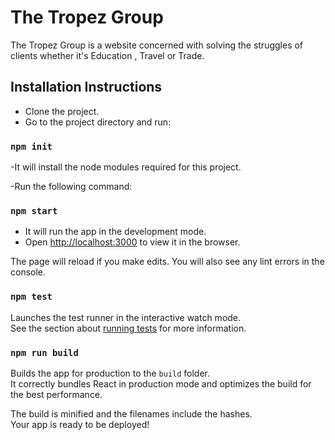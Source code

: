 # The Tropez Group
The Tropez Group is a website concerned with solving the struggles of clients whether it's Education , Travel or Trade.

## Installation Instructions

- Clone the project.
- Go to the project directory and run:

### `npm init`

-It will install the node modules required for this project.

-Run the following command:

### `npm start`

- It will run the app in the development mode.
- Open [http://localhost:3000](http://localhost:3000) to view it in the browser.

The page will reload if you make edits.
You will also see any lint errors in the console.

### `npm test`

Launches the test runner in the interactive watch mode.\
See the section about [running tests](https://facebook.github.io/create-react-app/docs/running-tests) for more information.

### `npm run build`

Builds the app for production to the `build` folder.\
It correctly bundles React in production mode and optimizes the build for the best performance.

The build is minified and the filenames include the hashes.\
Your app is ready to be deployed!
